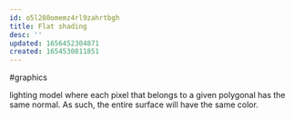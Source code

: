 ```yaml
---
id: o5l280omemz4rl9zahrtbgh
title: Flat shading
desc: ''
updated: 1656452304871
created: 1654530811851
---
```

#graphics 

lighting model where each pixel that belongs to a given polygonal has the same normal.  As such, the entire surface will have the same color.
